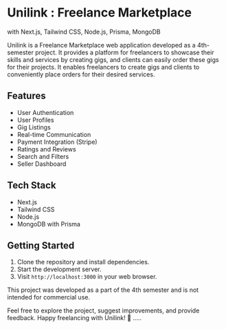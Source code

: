 # Unilink : Freelance Marketplace
with Next.js, Tailwind CSS, Node.js, Prisma, MongoDB

Unilink is a Freelance Marketplace web application developed as a 4th-semester project. It provides a platform for freelancers to showcase their skills and services by creating gigs, and clients can easily order these gigs for their projects. It enables freelancers to create gigs and clients to conveniently place orders for their desired services.

## Features

- User Authentication
- User Profiles
- Gig Listings
- Real-time Communication
- Payment Integration (Stripe)
- Ratings and Reviews
- Search and Filters
- Seller Dashboard

## Tech Stack

- Next.js
- Tailwind CSS
- Node.js
- MongoDB with Prisma

## Getting Started

1. Clone the repository and install dependencies.
2. Start the development server.
3. Visit `http://localhost:3000` in your web browser.


This project was developed as a part of the 4th semester and is not intended for commercial use.

Feel free to explore the project, suggest improvements, and provide feedback. Happy freelancing with Unilink! 🚀
.....